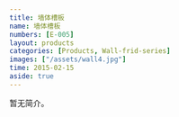 ```yaml
---
title: 墙体槽板
name: 墙体槽板
numbers: [E-005]
layout: products
categories: [Products, Wall-frid-series]
images: ["/assets/wall4.jpg"]
time: 2015-02-15
aside: true
---
```


暂无简介。

